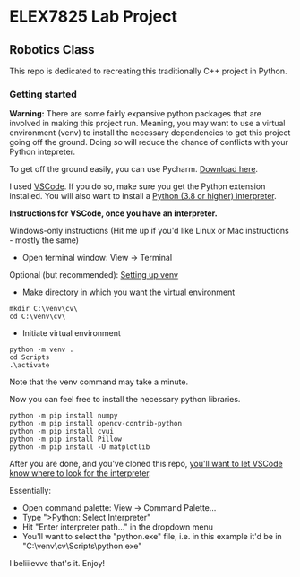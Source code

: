# ELEX7825 Lab Project
## Robotics Class

This repo is dedicated to recreating this traditionally C++ project in Python.

### Getting started

**Warning:** There are some fairly expansive python packages that are involved in making this project run. Meaning, you may want to use a virtual environment (venv) to install the necessary dependencies to get this project going off the ground. Doing so will reduce the chance of conflicts with your Python intepreter.

To get off the ground easily, you can use Pycharm. [Download here](https://www.jetbrains.com/pycharm/download/?source=google&medium=cpc&campaign=14127625109&term=pycharm&gclid=CjwKCAjwzNOaBhAcEiwAD7Tb6JqPqNrwgy7yFO-BIpM8fSL1DFGU2z9jYmhT7CukPeDBStthFBAjBhoCJ9UQAvD_BwE#section=windows).

I used [VSCode](https://code.visualstudio.com/). If you do so, make sure you get the Python extension installed. You will also want to install a [Python (3.8 or higher) interpreter](https://www.python.org/downloads/).

**Instructions for VSCode, once you have an interpreter.**

Windows-only instructions (Hit me up if you'd like Linux or Mac instructions - mostly the same)

- Open terminal window: View -> Terminal

Optional (but recommended): [Setting up venv](https://realpython.com/python-virtual-environments-a-primer)

- Make directory in which you want the virtual environment
```
mkdir C:\venv\cv\
cd C:\venv\cv\
```
- Initiate virtual environment
```
python -m venv .
cd Scripts
.\activate
```
Note that the venv command may take a minute.

Now you can feel free to install the necessary python libraries.
```
python -m pip install numpy
python -m pip install opencv-contrib-python
python -m pip install cvui
python -m pip install Pillow
python -m pip install -U matplotlib
```
After you are done, and you've cloned this repo, [you'll want to let VSCode know where to look for the interpreter](https://code.visualstudio.com/docs/python/environments).

Essentially:
- Open command palette: View -> Command Palette...
- Type ">Python: Select Interpreter"
- Hit "Enter interpreter path..." in the dropdown menu
- You'll want to select the "python.exe" file, i.e. in this example it'd be in "C:\venv\cv\Scripts\python.exe"

I beliiievve that's it. Enjoy!
